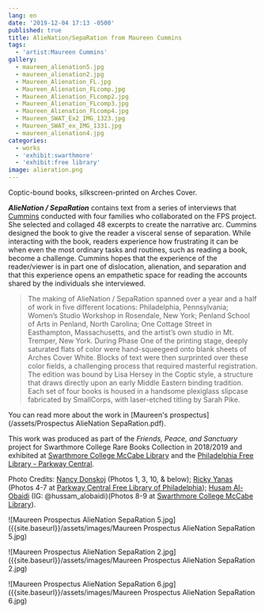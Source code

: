 ```yaml
---
lang: en
date: '2019-12-04 17:13 -0500'
published: true
title: AlieNation/SepaRation from Maureen Cummins
tags:
  - 'artist:Maureen Cummins'
gallery:
  - maureen_alienation5.jpg
  - maureen_alienation2.jpg
  - Maureen_Alienation_FL.jpg
  - Maureen_Alienation_FLcomp.jpg
  - Maureen_Alienation_FLcomp2.jpg
  - Maureen_Alienation_FLcomp3.jpg
  - Maureen_Alienation_FLcomp4.jpg
  - Maureen_SWAT_Ex2_IMG_1323.jpg
  - Maureen_SWAT_ex_IMG_1331.jpg
  - maureen_alienation4.jpg
categories:
  - works
  - 'exhibit:swarthmore'
  - 'exhibit:free library'
image: alieration.png
---
```

Coptic-bound books, silkscreen-printed on Arches Cover.

_**AlieNation / SepaRation**_ contains text from a series of interviews that [Cummins](http://www.maureencummins.com/) conducted with four families who collaborated on the FPS project. She selected and collaged 48 excerpts to create the narrative arc. Cummins designed the book to give the reader a visceral sense of separation. While interacting with the book, readers experience how frustrating it can be when even the most ordinary tasks and routines, such as reading a book, become a challenge. Cummins hopes that the experience of the reader/viewer is in part one of dislocation, alienation, and separation and that this experience opens an empathetic space for reading the accounts shared by the individuals she interviewed.
> The making of AlieNation / SepaRation spanned over a year and a half of work in five different locations: Philadelphia, Pennsylvania; Women’s Studio Workshop in Rosendale, New York; Penland School of Arts in Penland, North Carolina; One Cottage Street in Easthampton, Massachusetts, and the artist’s own studio in Mt. Tremper, New York. During Phase One of the printing stage, deeply saturated flats of color were hand-squeegeed onto blank sheets of Arches Cover White. Blocks of text were then surprinted over these color fields, a challenging process that required masterful registration. The edition was bound by Lisa Hersey in the Coptic style, a structure that draws directly upon an early Middle Eastern binding tradition. Each set of four books is housed in a handsome plexiglass slipcase fabricated by SmallCorps, with laser-etched titling by Sarah Pike. 

You can read more about the work in [Maureen's prospectus](/assets/Prospectus AlieNation SepaRation.pdf).

This work was produced as part of the _Friends, Peace, and Sanctuary_ project for Swarthmore College Rare Books Collection in 2018/2019 and exhibited at [Swarthmore College McCabe Library](https://www.swarthmore.edu/libraries/mccabe-library) and the [Philadelphia Free Library - Parkway Central](https://libwww.freelibrary.org/locations/parkway-central-library).

Photo Credits:
[Nancy Donskoj](https://www.nancydonskojphotography.com/) (Photos 1, 3, 10, & below); [Ricky Yanas](http://rickyyanas.com/) (Photos 4-7 at [Parkway Central Free Library of Philadelphia](https://libwww.freelibrary.org/locations/parkway-central-library)); [Husam Al-Obaidi](https://www.facebook.com/Say-Cheese-106758220748744/) (IG: @hussam_alobaidi)(Photos 8-9 at [Swarthmore College McCabe Library](https://www.swarthmore.edu/libraries/mccabe-library)).


![Maureen Prospectus AlieNation SepaRation 5.jpg]({{site.baseurl}}/assets/images/Maureen Prospectus AlieNation SepaRation 5.jpg)

![Maureen Prospectus AlieNation SepaRation 2.jpg]({{site.baseurl}}/assets/images/Maureen Prospectus AlieNation SepaRation 2.jpg)

![Maureen Prospectus AlieNation SepaRation 6.jpg]({{site.baseurl}}/assets/images/Maureen Prospectus AlieNation SepaRation 6.jpg)
